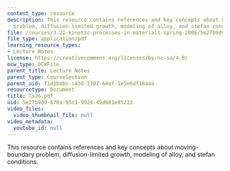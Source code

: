 ```yaml
---
content_type: resource
description: This resource contains references and key concepts about moving-boundary
  problem, diffusion-limited growth, modeling of alloy, and stefan conditions.
file: /courses/3-21-kinetic-processes-in-materials-spring-2006/5e27b9d9670a95c1992449d601e85233_ls26.pdf
file_type: application/pdf
learning_resource_types:
- Lecture Notes
license: https://creativecommons.org/licenses/by-nc-sa/4.0/
ocw_type: OCWFile
parent_title: Lecture Notes
parent_type: CourseSection
parent_uid: f1d1babc-c43d-1f07-64ef-1e5e6df16aaa
resourcetype: Document
title: ls26.pdf
uid: 5e27b9d9-670a-95c1-9924-49d601e85233
video_files:
  video_thumbnail_file: null
video_metadata:
  youtube_id: null
---
```

This resource contains references and key concepts about moving-boundary problem, diffusion-limited growth, modeling of alloy, and stefan conditions.